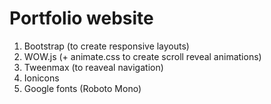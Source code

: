 # Portfolio website

1. Bootstrap (to create responsive layouts)
2. WOW.js (+ animate.css to create scroll reveal animations)
3. Tweenmax (to reaveal navigation)
4. Ionicons
5. Google fonts (Roboto Mono)

